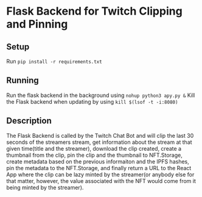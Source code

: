 # Flask Backend for Twitch Clipping and Pinning
## Setup
Run `pip install -r requirements.txt`
## Running
Run the flask backend in the background using `nohup python3 apy.py &`
Kill the Flask backend when updating by using `kill $(lsof -t -i:8080)`
## Description
The Flask Backend is called by the Twitch Chat Bot and will clip the last 30 seconds of the streamers stream, get information about the stream at that given time(title and the streamer), download the clip created, create a thumbnail from the clip, pin the clip and the thumbnail to NFT.Storage, create metadata based on the previous informaiton and the IPFS hashes, pin the metadata to the NFT.Storage, and finally return a URL to the React App where the clip can be lazy minted by the streamer(or anybody else for that matter, however, the value associated with the NFT would come from it being minted by the streamer).
